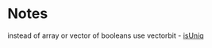 # Notes

instead of array or vector of booleans use vectorbit - [isUniq](./array-and-strings/isUniq.cpp)
